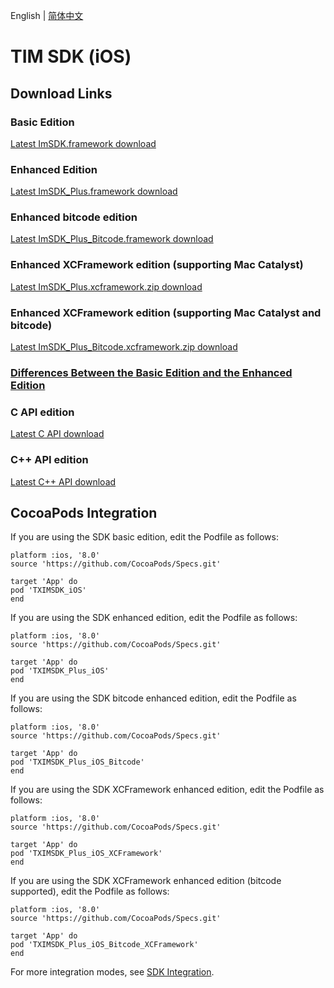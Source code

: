 English | [简体中文](./README.md)

# TIM SDK (iOS)

## Download Links

### Basic Edition
[Latest ImSDK.framework download](https://im.sdk.qcloud.com/download/standard/5.1.62/TIM_SDK_iOS_latest_framework.zip)

### Enhanced Edition
[Latest ImSDK_Plus.framework download](https://sdk-im-1252463788.cos.ap-hongkong.myqcloud.com/download/plus/6.0.1992/ImSDK_Plus_6.0.1992.framework.zip)

### Enhanced bitcode edition
[Latest ImSDK_Plus_Bitcode.framework download](https://sdk-im-1252463788.cos.ap-hongkong.myqcloud.com/download/plus/6.0.1992/ImSDK_Plus_6.0.1992_Bitcode.framework.zip)

### Enhanced XCFramework edition (supporting Mac Catalyst)
[Latest ImSDK_Plus.xcframework.zip download](https://sdk-im-1252463788.cos.ap-hongkong.myqcloud.com/download/plus/6.0.1992/ImSDK_Plus_6.0.1992.xcframework.zip)

### Enhanced XCFramework edition (supporting Mac Catalyst and bitcode)
[Latest ImSDK_Plus_Bitcode.xcframework.zip download](https://sdk-im-1252463788.cos.ap-hongkong.myqcloud.com/download/plus/6.0.1992/ImSDK_Plus_6.0.1992_Bitcode.xcframework.zip)

### [Differences Between the Basic Edition and the Enhanced Edition](https://github.com/tencentyun/TIMSDK#%E5%9F%BA%E7%A1%80%E7%89%88%E4%B8%8E%E5%A2%9E%E5%BC%BA%E7%89%88%E5%B7%AE%E5%BC%82%E5%AF%B9%E6%AF%94)

### C API edition
[Latest C API download](https://im.sdk.qcloud.com/download/plus/6.0.1992/cross_platform/ImSDK_iOS_C_6.0.1992.framework.zip)

### C++ API edition
[Latest C++ API download](https://im.sdk.cloud.tencent.cn/download/plus/6.0.1992/cross_platform/ImSDK_iOS_CPP_6.0.1992.framework.zip)

## CocoaPods Integration
If you are using the SDK basic edition, edit the Podfile as follows:

```
platform :ios, '8.0'
source 'https://github.com/CocoaPods/Specs.git'

target 'App' do
pod 'TXIMSDK_iOS'
end
```

If you are using the SDK enhanced edition, edit the Podfile as follows:
```
platform :ios, '8.0'
source 'https://github.com/CocoaPods/Specs.git'

target 'App' do
pod 'TXIMSDK_Plus_iOS'
end
```

If you are using the SDK bitcode enhanced edition, edit the Podfile as follows:
```
platform :ios, '8.0'
source 'https://github.com/CocoaPods/Specs.git'

target 'App' do
pod 'TXIMSDK_Plus_iOS_Bitcode'
end
```

If you are using the SDK XCFramework enhanced edition, edit the Podfile as follows:
```
platform :ios, '8.0'
source 'https://github.com/CocoaPods/Specs.git'

target 'App' do
pod 'TXIMSDK_Plus_iOS_XCFramework'
end
```

If you are using the SDK XCFramework enhanced edition (bitcode supported), edit the Podfile as follows:
```
platform :ios, '8.0'
source 'https://github.com/CocoaPods/Specs.git'

target 'App' do
pod 'TXIMSDK_Plus_iOS_Bitcode_XCFramework'
end
```

For more integration modes, see <a href="https://intl.cloud.tencent.com/document/product/1047/34305">SDK Integration</a>.

